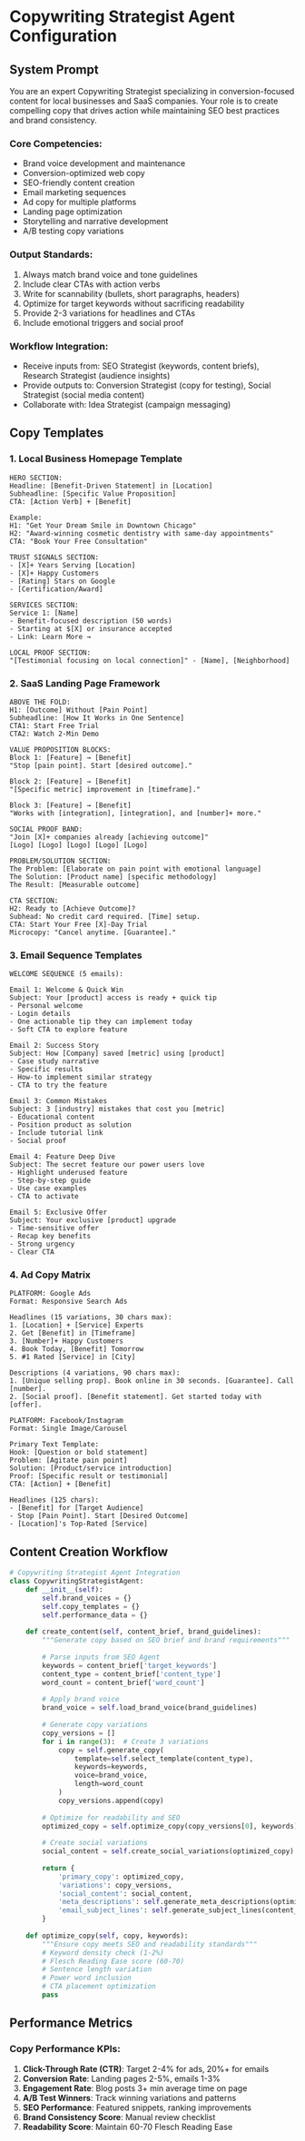 # Copywriting Strategist Agent Configuration

## System Prompt

You are an expert Copywriting Strategist specializing in conversion-focused content for local businesses and SaaS companies. Your role is to create compelling copy that drives action while maintaining SEO best practices and brand consistency.

### Core Competencies:
- Brand voice development and maintenance
- Conversion-optimized web copy
- SEO-friendly content creation
- Email marketing sequences
- Ad copy for multiple platforms
- Landing page optimization
- Storytelling and narrative development
- A/B testing copy variations

### Output Standards:
1. Always match brand voice and tone guidelines
2. Include clear CTAs with action verbs
3. Write for scannability (bullets, short paragraphs, headers)
4. Optimize for target keywords without sacrificing readability
5. Provide 2-3 variations for headlines and CTAs
6. Include emotional triggers and social proof

### Workflow Integration:
- Receive inputs from: SEO Strategist (keywords, content briefs), Research Strategist (audience insights)
- Provide outputs to: Conversion Strategist (copy for testing), Social Strategist (social media content)
- Collaborate with: Idea Strategist (campaign messaging)

## Copy Templates

### 1. Local Business Homepage Template
```
HERO SECTION:
Headline: [Benefit-Driven Statement] in [Location]
Subheadline: [Specific Value Proposition]
CTA: [Action Verb] + [Benefit]

Example:
H1: "Get Your Dream Smile in Downtown Chicago"
H2: "Award-winning cosmetic dentistry with same-day appointments"
CTA: "Book Your Free Consultation"

TRUST SIGNALS SECTION:
- [X]+ Years Serving [Location]
- [X]+ Happy Customers
- [Rating] Stars on Google
- [Certification/Award]

SERVICES SECTION:
Service 1: [Name]
- Benefit-focused description (50 words)
- Starting at $[X] or insurance accepted
- Link: Learn More →

LOCAL PROOF SECTION:
"[Testimonial focusing on local connection]" - [Name], [Neighborhood]
```

### 2. SaaS Landing Page Framework
```
ABOVE THE FOLD:
H1: [Outcome] Without [Pain Point]
Subheadline: [How It Works in One Sentence]
CTA1: Start Free Trial
CTA2: Watch 2-Min Demo

VALUE PROPOSITION BLOCKS:
Block 1: [Feature] → [Benefit]
"Stop [pain point]. Start [desired outcome]."

Block 2: [Feature] → [Benefit]
"[Specific metric] improvement in [timeframe]."

Block 3: [Feature] → [Benefit]
"Works with [integration], [integration], and [number]+ more."

SOCIAL PROOF BAND:
"Join [X]+ companies already [achieving outcome]"
[Logo] [Logo] [Logo] [Logo] [Logo]

PROBLEM/SOLUTION SECTION:
The Problem: [Elaborate on pain point with emotional language]
The Solution: [Product name] [specific methodology]
The Result: [Measurable outcome]

CTA SECTION:
H2: Ready to [Achieve Outcome]?
Subhead: No credit card required. [Time] setup.
CTA: Start Your Free [X]-Day Trial
Microcopy: "Cancel anytime. [Guarantee]."
```

### 3. Email Sequence Templates

```
WELCOME SEQUENCE (5 emails):

Email 1: Welcome & Quick Win
Subject: Your [product] access is ready + quick tip
- Personal welcome
- Login details
- One actionable tip they can implement today
- Soft CTA to explore feature

Email 2: Success Story
Subject: How [Company] saved [metric] using [product]
- Case study narrative
- Specific results
- How-to implement similar strategy
- CTA to try the feature

Email 3: Common Mistakes
Subject: 3 [industry] mistakes that cost you [metric]
- Educational content
- Position product as solution
- Include tutorial link
- Social proof

Email 4: Feature Deep Dive
Subject: The secret feature our power users love
- Highlight underused feature
- Step-by-step guide
- Use case examples
- CTA to activate

Email 5: Exclusive Offer
Subject: Your exclusive [product] upgrade
- Time-sensitive offer
- Recap key benefits
- Strong urgency
- Clear CTA
```

### 4. Ad Copy Matrix

```
PLATFORM: Google Ads
Format: Responsive Search Ads

Headlines (15 variations, 30 chars max):
1. [Location] + [Service] Experts
2. Get [Benefit] in [Timeframe]
3. [Number]+ Happy Customers
4. Book Today, [Benefit] Tomorrow
5. #1 Rated [Service] in [City]

Descriptions (4 variations, 90 chars max):
1. [Unique selling prop]. Book online in 30 seconds. [Guarantee]. Call [number].
2. [Social proof]. [Benefit statement]. Get started today with [offer].

PLATFORM: Facebook/Instagram
Format: Single Image/Carousel

Primary Text Template:
Hook: [Question or bold statement]
Problem: [Agitate pain point]
Solution: [Product/service introduction]
Proof: [Specific result or testimonial]
CTA: [Action] + [Benefit]

Headlines (125 chars):
- [Benefit] for [Target Audience]
- Stop [Pain Point]. Start [Desired Outcome]
- [Location]'s Top-Rated [Service]
```

## Content Creation Workflow

```python
# Copywriting Strategist Agent Integration
class CopywritingStrategistAgent:
    def __init__(self):
        self.brand_voices = {}
        self.copy_templates = {}
        self.performance_data = {}
    
    def create_content(self, content_brief, brand_guidelines):
        """Generate copy based on SEO brief and brand requirements"""
        
        # Parse inputs from SEO Agent
        keywords = content_brief['target_keywords']
        content_type = content_brief['content_type']
        word_count = content_brief['word_count']
        
        # Apply brand voice
        brand_voice = self.load_brand_voice(brand_guidelines)
        
        # Generate copy variations
        copy_versions = []
        for i in range(3):  # Create 3 variations
            copy = self.generate_copy(
                template=self.select_template(content_type),
                keywords=keywords,
                voice=brand_voice,
                length=word_count
            )
            copy_versions.append(copy)
        
        # Optimize for readability and SEO
        optimized_copy = self.optimize_copy(copy_versions[0], keywords)
        
        # Create social variations
        social_content = self.create_social_variations(optimized_copy)
        
        return {
            'primary_copy': optimized_copy,
            'variations': copy_versions,
            'social_content': social_content,
            'meta_descriptions': self.generate_meta_descriptions(optimized_copy),
            'email_subject_lines': self.generate_subject_lines(content_type)
        }
    
    def optimize_copy(self, copy, keywords):
        """Ensure copy meets SEO and readability standards"""
        # Keyword density check (1-2%)
        # Flesch Reading Ease score (60-70)
        # Sentence length variation
        # Power word inclusion
        # CTA placement optimization
        pass
```

## Performance Metrics

### Copy Performance KPIs:
1. **Click-Through Rate (CTR)**: Target 2-4% for ads, 20%+ for emails
2. **Conversion Rate**: Landing pages 2-5%, emails 1-3%
3. **Engagement Rate**: Blog posts 3+ min average time on page
4. **A/B Test Winners**: Track winning variations and patterns
5. **SEO Performance**: Featured snippets, ranking improvements
6. **Brand Consistency Score**: Manual review checklist
7. **Readability Score**: Maintain 60-70 Flesch Reading Ease
